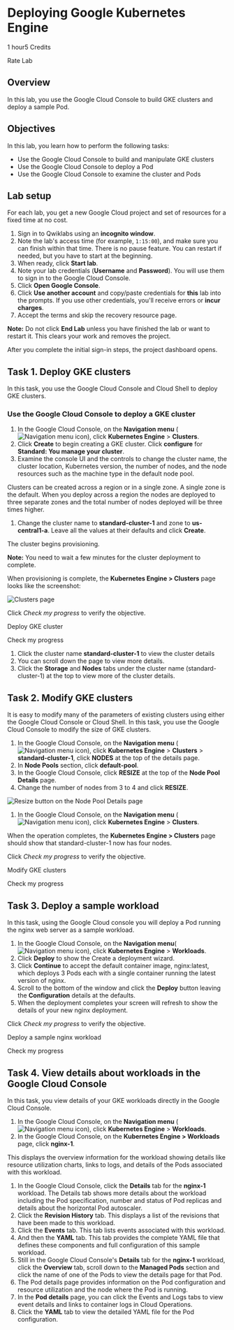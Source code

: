 

# Deploying Google Kubernetes Engine

1 hour5 Credits



Rate Lab

## Overview

In this lab, you use the Google Cloud Console to build GKE clusters and deploy a sample Pod.

## Objectives

In this lab, you learn how to perform the following tasks:

- Use the Google Cloud Console to build and manipulate GKE clusters
- Use the Google Cloud Console to deploy a Pod
- Use the Google Cloud Console to examine the cluster and Pods

## Lab setup

For each lab, you get a new Google Cloud project and set of resources for a fixed time at no cost.

1. Sign in to Qwiklabs using an **incognito window**.
2. Note the lab's access time (for example, `1:15:00`), and make sure you can finish within that time.
   There is no pause feature. You can restart if needed, but you have to start at the beginning.
3. When ready, click **Start lab**.
4. Note your lab credentials (**Username** and **Password**). You will use them to sign in to the Google Cloud Console.
5. Click **Open Google Console**.
6. Click **Use another account** and copy/paste credentials for **this** lab into the prompts.
   If you use other credentials, you'll receive errors or **incur charges**.
7. Accept the terms and skip the recovery resource page.

**Note:** Do not click **End Lab** unless you have finished the lab or want to restart it. This clears your work and removes the project.

After you complete the initial sign-in steps, the project dashboard opens.

## Task 1. Deploy GKE clusters

In this task, you use the Google Cloud Console and Cloud Shell to deploy GKE clusters.

### Use the Google Cloud Console to deploy a GKE cluster

1. In the Google Cloud Console, on the **Navigation menu** (![Navigation menu icon](https://cdn.qwiklabs.com/tkgw1TDgj4Q%2BYKQUW4jUFd0O5OEKlUMBRYbhlCrF0WY%3D)), click **Kubernetes Engine** > **Clusters**.
2. Click **Create** to begin creating a GKE cluster. Click **configure** for **Standard: You manage your cluster**.
3. Examine the console UI and the controls to change the cluster name, the cluster location, Kubernetes version, the number of nodes, and the node resources such as the machine type in the default node pool.

Clusters can be created across a region or in a single zone. A single zone is the default. When you deploy across a region the nodes are deployed to three separate zones and the total number of nodes deployed will be three times higher.

1. Change the cluster name to **standard-cluster-1** and zone to **us-central1-a**. Leave all the values at their defaults and click **Create**.

The cluster begins provisioning.

**Note:** You need to wait a few minutes for the cluster deployment to complete.

When provisioning is complete, the **Kubernetes Engine > Clusters** page looks like the screenshot:

![Clusters page](https://cdn.qwiklabs.com/syYSoVJHBotCDpSDi4OSQB1KleBOUbhmJXxmXfvrhpI%3D)

Click *Check my progress* to verify the objective.

Deploy GKE cluster

Check my progress



1. Click the cluster name **standard-cluster-1** to view the cluster details
2. You can scroll down the page to view more details.
3. Click the **Storage** and **Nodes** tabs under the cluster name (standard-cluster-1) at the top to view more of the cluster details.

## Task 2. Modify GKE clusters

It is easy to modify many of the parameters of existing clusters using either the Google Cloud Console or Cloud Shell. In this task, you use the Google Cloud Console to modify the size of GKE clusters.

1. In the Google Cloud Console, on the **Navigation menu** (![Navigation menu icon](https://cdn.qwiklabs.com/tkgw1TDgj4Q%2BYKQUW4jUFd0O5OEKlUMBRYbhlCrF0WY%3D)), click **Kubernetes Engine** > **Clusters** > **standard-cluster-1**, click **NODES** at the top of the details page.
2. In **Node Pools** section, click **default-pool**.
3. In the Google Cloud Console, click **RESIZE** at the top of the **Node Pool Details** page.
4. Change the number of nodes from 3 to 4 and click **RESIZE**.

![Resize button on the Node Pool Details page](https://cdn.qwiklabs.com/c%2Bnek4K0%2BlE107Y%2FsEtEcUQ7mp95gW2veEn5SmTGGj8%3D)

1. In the Google Cloud Console, on the **Navigation menu** (![Navigation menu icon](https://cdn.qwiklabs.com/tkgw1TDgj4Q%2BYKQUW4jUFd0O5OEKlUMBRYbhlCrF0WY%3D)), click **Kubernetes Engine** > **Clusters**.

When the operation completes, the **Kubernetes Engine > Clusters** page should show that standard-cluster-1 now has four nodes.

Click *Check my progress* to verify the objective.

Modify GKE clusters

Check my progress



## Task 3. Deploy a sample workload

In this task, using the Google Cloud console you will deploy a Pod running the nginx web server as a sample workload.

1. In the Google Cloud Console, on the **Navigation menu**(![Navigation menu icon](https://cdn.qwiklabs.com/tkgw1TDgj4Q%2BYKQUW4jUFd0O5OEKlUMBRYbhlCrF0WY%3D)), click **Kubernetes Engine** > **Workloads**.
2. Click **Deploy** to show the Create a deployment wizard.
3. Click **Continue** to accept the default container image, nginx:latest, which deploys 3 Pods each with a single container running the latest version of nginx.
4. Scroll to the bottom of the window and click the **Deploy** button leaving the **Configuration** details at the defaults.
5. When the deployment completes your screen will refresh to show the details of your new nginx deployment.

Click *Check my progress* to verify the objective.

Deploy a sample nginx workload

Check my progress



## Task 4. View details about workloads in the Google Cloud Console

In this task, you view details of your GKE workloads directly in the Google Cloud Console.

1. In the Google Cloud Console, on the **Navigation menu** (![Navigation menu icon](https://cdn.qwiklabs.com/tkgw1TDgj4Q%2BYKQUW4jUFd0O5OEKlUMBRYbhlCrF0WY%3D)), click **Kubernetes Engine** > **Workloads**.
2. In the Google Cloud Console, on the **Kubernetes Engine > Workloads** page, click **nginx-1**.

This displays the overview information for the workload showing details like resource utilization charts, links to logs, and details of the Pods associated with this workload.

1. In the Google Cloud Console, click the **Details** tab for the **nginx-1** workload. The Details tab shows more details about the workload including the Pod specification, number and status of Pod replicas and details about the horizontal Pod autoscaler.
2. Click the **Revision History** tab. This displays a list of the revisions that have been made to this workload.
3. Click the **Events** tab. This tab lists events associated with this workload.
4. And then the **YAML** tab. This tab provides the complete YAML file that defines these components and full configuration of this sample workload.
5. Still in the Google Cloud Console's **Details** tab for the **nginx-1** workload, click the **Overview** tab, scroll down to the **Managed Pods** section and click the name of one of the Pods to view the details page for that Pod.
6. The Pod details page provides information on the Pod configuration and resource utilization and the node where the Pod is running.
7. In the **Pod details** page, you can click the Events and Logs tabs to view event details and links to container logs in Cloud Operations.
8. Click the **YAML** tab to view the detailed YAML file for the Pod configuration.

